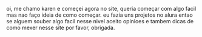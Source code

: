 oi, me chamo karen e começei agora no site, queria começar com algo facil mas nao faço ideia de como começar. eu fazia uns projetos no alura entao se alguem souber algo facil nesse nivel aceito opinioes e tambem dicas de como mexer nesse site por favor, obrigada.

<!---
Karennanatsu/Karennanatsu is a ✨ special ✨ repository because its `README.md` (this file) appears on your GitHub profile.
You can click the Preview link to take a look at your changes.
--->
